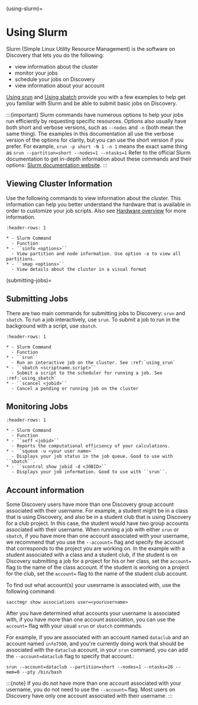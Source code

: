 (using-slurm)=

# Using Slurm

Slurm (Simple Linux Utility Resource Management) is the software on Discovery
that lets you do the following:

- view information about the cluster
- monitor your jobs
- schedule your jobs on Discovery
- view information about your account

[Using srun](../05_using-discovery/03_srun.md) and [Using sbatch](../05_using-discovery/02_sbatch.md) provide you with a few examples to help get you familiar
with Slurm and be able to submit basic jobs on Discovery.

:::{important}
Slurm commands have numerous options to help your jobs run efficiently by requesting specific resources. Options also usually have both short and verbose versions, such as
`--nodes` and `-n` (both mean the same thing). The examples in this documentation all use the
verbose version of the options for clarity, but you can use the short version if you prefer. For example, `srun -p short -N 1 -n 1` means the exact same thing as `srun --partition=short --nodes=1 --ntasks=1`
Refer to the official Slurm documentation to get in-depth information about these commands and their options: [Slurm documentation website](https://slurm.schedmd.com/archive/slurm-17.11.6/srun.html).
:::

## Viewing Cluster Information

Use the following commands to view information about the cluster. This information can help you better understand the
hardware that is available in order to customize your job scripts. Also see [Hardware overview](../03_hardware/01_hardware_overview.md) for more information.

```{list-table}
:header-rows: 1

* - Slurm Command
  - Function
* - ``sinfo <options>``
  - View partition and node information. Use option -a to view all partitions.
* - ``smap <options>``
  - View details about the cluster in a visual format
```

(submitting-jobs)=

## Submitting Jobs

There are two main commands for submitting jobs to Discovery: `srun` and `sbatch`.
To run a job interactively, use `srun`. To submit a job to run in the background with a script, use `sbatch`.

```{list-table}
:header-rows: 1

* - Slurm Command
  - Function
* - ``srun``
  - Run an interactive job on the cluster. See :ref:`using_srun`
* - ``sbatch <scriptname.script>``
  - Submit a script to the scheduler for running a job. See :ref:`using_sbatch`
* - ``scancel <jobid>``
  - Cancel a pending or running job on the cluster
```

## Monitoring Jobs

```{list-table}
:header-rows: 1

* - Slurm Command
  - Function
* - ``seff <jobid>``
  - Reports the computational efficiency of your calculations.
* - ``squeue -u <your user name>``
  - Displays your job status in the job queue. Good to use with ``sbatch``.
* - ``scontrol show jobid -d <JOBID>``
  - Displays your job information. Good to use with ``srun``.
```

## Account information

Some Discovery users have more than one Discovery group account associated with their username. For example, a student might be in a class that is using Discovery,
and also be in a student club that is using Discovery for a club project. In this case, the student would have two group accounts associated with their username.
When running a job with either `srun` or `sbatch`, if you have more than one account associated with your username, we recommend that you use the `--account=` flag and specify the account
that corresponds to the project you are working on. In the example with a student associated with a class and a student club, if the student is on Discovery submitting a job for a project
for his or her class, set the `account=` flag to the name of the class account. If the student is working on a project for the club, set the `account=` flag to the name of the student club account.

To find out what account(s) your usesrname is associated with, use the following command:

```
sacctmgr show associations user=<yourusername>
```

After you have determined what accounts your username is associated with, if you have more than one account association, you can use the `account=` flag with your usual `srun` or `sbatch` commands.

For example, if you are associated with an account named `dataclub` and an account named `info7500`, and you're currently doing work that should be associated with the
`dataclub` account, in your `srun` command, you can add the `--account=dataclub` flag to specify that account.:

```
srun --account=dataclub --partition=short --nodes=1 --ntasks=28 --mem=0 --pty /bin/bash
```

:::{note}
If you do not have more than one account associated with your username, you do not need to use the `--account=` flag. Most users on Discovery have only one account
associated with their username.
:::
